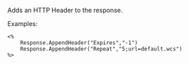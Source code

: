 ﻿Adds an HTTP Header to the response.

Examples:
```foxpro
<%
	Response.AppendHeader("Expires","-1")
	Response.AppendHeader("Repeat","5;url=default.wcs")
%>
```